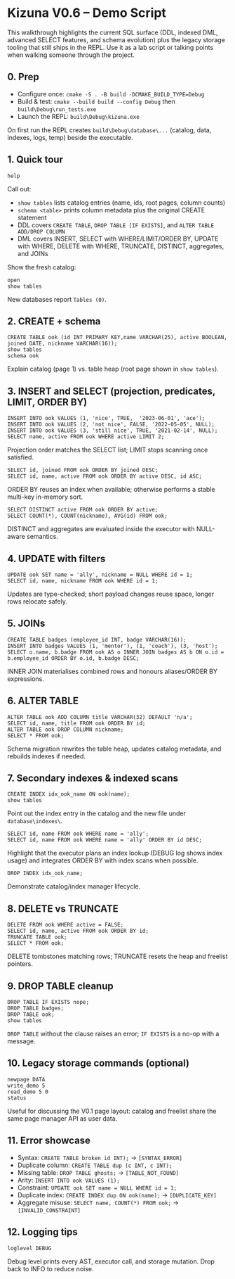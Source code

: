 ﻿# Kizuna V0.6 – Demo Script

This walkthrough highlights the current SQL surface (DDL, indexed DML, advanced SELECT features, and schema evolution) plus the legacy storage tooling that still ships in the REPL. Use it as a lab script or talking points when walking someone through the project.

## 0. Prep

- Configure once: `cmake -S . -B build -DCMAKE_BUILD_TYPE=Debug`
- Build & test: `cmake --build build --config Debug` then `build\Debug\run_tests.exe`
- Launch the REPL: `build\Debug\kizuna.exe`

On first run the REPL creates `build\Debug\database\...` (catalog, data, indexes, logs, temp) beside the executable.

## 1. Quick tour

```
help
```

Call out:

- `show tables` lists catalog entries (name, ids, root pages, column counts)
- `schema <table>` prints column metadata plus the original CREATE statement
- DDL covers `CREATE TABLE`, `DROP TABLE [IF EXISTS]`, and `ALTER TABLE ADD/DROP COLUMN`
- DML covers INSERT, SELECT with WHERE/LIMIT/ORDER BY, UPDATE with WHERE, DELETE with WHERE, TRUNCATE, DISTINCT, aggregates, and JOINs

Show the fresh catalog:

```
open
show tables
```

New databases report `Tables (0)`.

## 2. CREATE + schema

```
CREATE TABLE ook (id INT PRIMARY KEY,name VARCHAR(25), active BOOLEAN, joined DATE, nickname VARCHAR(16));
show tables
schema ook
```

Explain catalog (page 1) vs. table heap (root page shown in `show tables`).

## 3. INSERT and SELECT (projection, predicates, LIMIT, ORDER BY)

```
INSERT INTO ook VALUES (1, 'nice', TRUE,  '2023-06-01', 'ace');
INSERT INTO ook VALUES (2, 'not nice', FALSE, '2022-05-05', NULL);
INSERT INTO ook VALUES (3, 'still nice', TRUE, '2021-02-14', NULL);
SELECT name, active FROM ook WHERE active LIMIT 2;
```

Projection order matches the SELECT list; LIMIT stops scanning once satisfied.

```
SELECT id, joined FROM ook ORDER BY joined DESC;
SELECT id, name, active FROM ook ORDER BY active DESC, id ASC;
```

ORDER BY reuses an index when available; otherwise performs a stable multi-key in-memory sort.

```
SELECT DISTINCT active FROM ook ORDER BY active;
SELECT COUNT(*), COUNT(nickname), AVG(id) FROM ook;
```

DISTINCT and aggregates are evaluated inside the executor with NULL-aware semantics.

## 4. UPDATE with filters

```
UPDATE ook SET name = 'ally', nickname = NULL WHERE id = 1;
SELECT id, name, nickname FROM ook WHERE id = 1;
```

Updates are type-checked; short payload changes reuse space, longer rows relocate safely.

## 5. JOINs

```
CREATE TABLE badges (employee_id INT, badge VARCHAR(16));
INSERT INTO badges VALUES (1, 'mentor'), (1, 'coach'), (3, 'host');
SELECT o.name, b.badge FROM ook AS o INNER JOIN badges AS b ON o.id = b.employee_id ORDER BY o.id, b.badge DESC;
```

INNER JOIN materialises combined rows and honours aliases/ORDER BY expressions.

## 6. ALTER TABLE

```
ALTER TABLE ook ADD COLUMN title VARCHAR(32) DEFAULT 'n/a';
SELECT id, name, title FROM ook ORDER BY id;
ALTER TABLE ook DROP COLUMN nickname;
SELECT * FROM ook;
```

Schema migration rewrites the table heap, updates catalog metadata, and rebuilds indexes if needed.

## 7. Secondary indexes & indexed scans

```
CREATE INDEX idx_ook_name ON ook(name);
show tables
```

Point out the index entry in the catalog and the new file under `database\indexes\`.

```
SELECT id, name FROM ook WHERE name = 'ally';
SELECT id, name FROM ook WHERE name = 'ally' ORDER BY id DESC;
```

Highlight that the executor plans an index lookup (DEBUG log shows index usage) and integrates ORDER BY with index scans when possible.

```
DROP INDEX idx_ook_name;
```

Demonstrate catalog/index manager lifecycle.

## 8. DELETE vs TRUNCATE

```
DELETE FROM ook WHERE active = FALSE;
SELECT id, name, active FROM ook ORDER BY id;
TRUNCATE TABLE ook;
SELECT * FROM ook;
```

DELETE tombstones matching rows; TRUNCATE resets the heap and freelist pointers.

## 9. DROP TABLE cleanup

```
DROP TABLE IF EXISTS nope;
DROP TABLE badges;
DROP TABLE ook;
show tables
```

`DROP TABLE` without the clause raises an error; `IF EXISTS` is a no-op with a message.

## 10. Legacy storage commands (optional)

```
newpage DATA
write_demo 5
read_demo 5 0
status
```

Useful for discussing the V0.1 page layout: catalog and freelist share the same page manager API as user data.

## 11. Error showcase

- Syntax: `CREATE TABLE broken id INT);` → `[SYNTAX_ERROR]`
- Duplicate column: `CREATE TABLE dup (c INT, c INT);`
- Missing table: `DROP TABLE ghosts;` → `[TABLE_NOT_FOUND]`
- Arity: `INSERT INTO ook VALUES (1);`
- Constraint: `UPDATE ook SET name = NULL WHERE id = 1;`
- Duplicate index: `CREATE INDEX dup ON ook(name);` → `[DUPLICATE_KEY]`
- Aggregate misuse: `SELECT name, COUNT(*) FROM ook;` → `[INVALID_CONSTRAINT]`

## 12. Logging tips

```
loglevel DEBUG
```

Debug level prints every AST, executor call, and storage mutation. Drop back to INFO to reduce noise.
